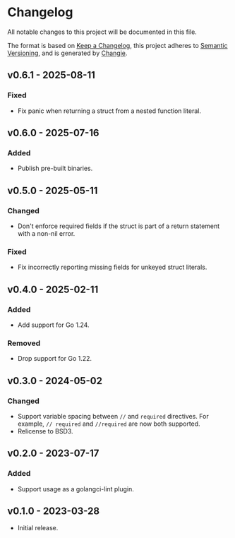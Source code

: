 # Changelog
All notable changes to this project will be documented in this file.

The format is based on [Keep a Changelog](https://keepachangelog.com/en/1.0.0/),
this project adheres to [Semantic Versioning](https://semver.org/spec/v2.0.0.html),
and is generated by [Changie](https://github.com/miniscruff/changie).

## v0.6.1 - 2025-08-11
### Fixed
- Fix panic when returning a struct from a nested function literal.

## v0.6.0 - 2025-07-16
### Added
- Publish pre-built binaries.

## v0.5.0 - 2025-05-11
### Changed
- Don't enforce required fields if the struct is part of a return statement with a non-nil error.
### Fixed
- Fix incorrectly reporting missing fields for unkeyed struct literals.

## v0.4.0 - 2025-02-11
### Added
- Add support for Go 1.24.
### Removed
- Drop support for Go 1.22.

## v0.3.0 - 2024-05-02
### Changed
- Support variable spacing between `//` and `required` directives.
  For example, `// required` and `//required` are now both supported.
- Relicense to BSD3.

## v0.2.0 - 2023-07-17
### Added
- Support usage as a golangci-lint plugin.

## v0.1.0 - 2023-03-28

- Initial release.

